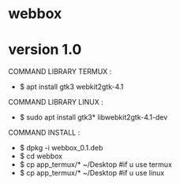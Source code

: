 # webbox
# version 1.0

COMMAND LIBRARY TERMUX :
- $ apt install gtk3 webkit2gtk-4.1

COMMAND LIBRARY LINUX :
- $ sudo apt install gtk3* libwebkit2gtk-4.1-dev

COMMAND INSTALL :
- $ dpkg -i webbox_0.1.deb
- $ cd webbox
- $ cp app_termux/* ~/Desktop #if u use termux
- $ cp app_termux/* ~/Desktop #if u use linux

